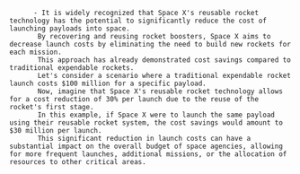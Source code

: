           - It is widely recognized that Space X's reusable rocket technology has the potential to significantly reduce the cost of launching payloads into space.
           By recovering and reusing rocket boosters, Space X aims to decrease launch costs by eliminating the need to build new rockets for each mission.
           This approach has already demonstrated cost savings compared to traditional expendable rockets.
           Let's consider a scenario where a traditional expendable rocket launch costs $100 million for a specific payload.
           Now, imagine that Space X's reusable rocket technology allows for a cost reduction of 30% per launch due to the reuse of the rocket's first stage.
           In this example, if Space X were to launch the same payload using their reusable rocket system, the cost savings would amount to $30 million per launch.
           This significant reduction in launch costs can have a substantial impact on the overall budget of space agencies, allowing for more frequent launches, additional missions, or the allocation of resources to other critical areas.


